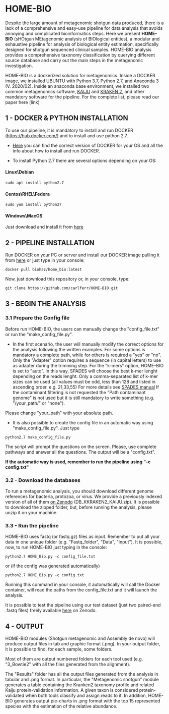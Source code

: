 # HOME-BIO

Despite the large amount of metagenomic shotgun data produced, there is a lack of a comprehensive and easy-use pipeline for data analysis that avoids annoying and complicated bioinformatics steps. Here we present **HOME-BIO** (sHOtgun MEtagenomic analysis of BIOlogical entities), a modular and exhaustive pipeline for analysis of biological entity estimation, specifically designed for shotgun sequenced clinical samples. HOME-BIO analysis provides a comprehensive taxonomy classification by querying different source database and carry out the main steps in the metagenomic investigation.

HOME-BIO is a dockerized solution for metagenomics. Inside a DOCKER image, we installed UBUNTU with Python 3.7, Python 2.7, and Anaconda 3 (V. 2020/02). Inside an anaconda base environment, we installed two common metagenomics software, [KAIJU](http://kaiju.binf.ku.dk/) and [KRAKEN 2](https://ccb.jhu.edu/software/kraken2/), and other mandatory software for the pipeline. For the complete list, please read our paper here (link)


## 1 - DOCKER & PYTHON INSTALLATION

To use our pipeline, it is mandatory to install and run DOCKER (https://hub.docker.com/) and to install and use python 2.7.

- [Here](https://hub.docker.com/search?q=&type=edition&offering=community) you can find the correct version of DOCKER for your OS and all the info about how to install and run DOCKER.

- To install Python 2.7 there are several options depending on your OS:

#### Linux\Debian
```
sudo apt install python2.7
```

#### Centos\RHEL\Fedora
```
sudo yum install python27
```

#### Windows\MacOS

Just download and install it from [here](https://www.python.org/downloads/release/python-2718/)


## 2 - PIPELINE INSTALLATION

Run DOCKER on your PC or server and  install our DOCKER image pulling it from [here](https://hub.docker.com/r/biohaz/home_bio) or just type in your console:
```
docker pull biohaz/home_bio:latest
```

Now, just download this repository or, in your console, type: 

```
git clone https://github.com/carlferr/HOME-BIO.git
```


## 3 - BEGIN THE ANALYSIS

### 3.1 Prepare the Config file

Before run HOME-BIO, the users can manually change the "config_file.txt" or run the "make_config_file.py". 

- In the first scenario, the user will manually modify the correct options for the analysis following the written examples. For some options is mandatory a complete path, while for others is required a "yes" or "no". Only the "Adapter" option requires a sequence (in capital letters) to use as adapter during the trimming step.
For the "k-mers" option, HOME-BIO is set to "auto". In this way, SPADES will choose the best k-mer lenght depending on the reads lenght. Only a comma-separated list of k-mer sizes can be used (all values must be odd, less than 128 and listed in ascending order. e.g. 21,33,55) For more details see [SPADES manual](http://cab.spbu.ru/files/release3.13.0/manual.html)
If the contaminant filtering is not requested the "Path contaminant genome" is not used but it is still mandatory to write something (e.g. "/your_path/" or "none").

Please change "your_path" with your absolute path.

- It is also possible to create the config file in an automatic way using "make_config_file.py".
Just type
```
python2.7 make_config_file.py
```
The script will prompt the questions on the screen. Please, use complete pathways and answer all the questions. The output will be a "config.txt".

**If the automatic way is used, remember to run the pipeline using "-c config.txt"**

### 3.2 - Download the databases

To run a metagenomic analysis, you should download different genome references for bacteria, protozoa, or virus.
We provide a previously indexed version of all of them [on Zenodo](https://doi.org/10.5281/zenodo.4055180) (DB_KKRAKEN2_KAIJU.zip). It is possible to download the zipped folder, but, before running the analysis, please unzip it on your machine.

### 3.3 - Run the pipeline

HOME-BIO uses fastq (or fastq.gz) files as input. Remember to put all your data in one unique folder (e.g. "Fastq_folder", "Data", "Input").
It is possible, now, to run HOME-BIO just typing in the console:

```
python2.7 HOME_Bio.py -c config_file.txt
```
or (if the config was generated automatically)
```
python2.7 HOME_Bio.py -c config.txt
```

Running this command in your console, it automatically will call the Docker container, will read the paths from the config_file.txt and it will launch the analysis.

It is possible to test the pipeline using our test dataset (just two paired-end .fastq files) freely available [here](https://doi.org/10.5281/zenodo.4061297) on Zenodo.

## 4 - OUTPUT

HOME-BIO modules (Shotgun metagenomic and Assembly de novo) will produce output files in tab and graphic format (.png). In your output folder, it is possible to find, for each sample, some folders. 

Most of them are output numbered folders for each tool used (e.g. "3_Bowtie2" with all the files generated from the alignment). 

The "Results" folder has all the output files generated from the analysis in tabular and .png format.
In particular,  the "Metagenomic shotgun" module generates a table containing the Kranken2 taxonomy profile and related Kaiju protein-validation information. A given taxon is considered protein-validated when both tools classify and assign reads to it. In addition, HOME-BIO generates output pie-charts in .png format with the top 15 represented species with the estimation of the relative abundance.
